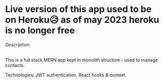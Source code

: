 # Live version of this app used to be on Heroku😥 as of may 2023 heroku is no longer free

###### Description:

This is a full stack MERN app kept in monolith structure - used to manage contacts.

Technologies: JWT authentication, React hooks & context.
